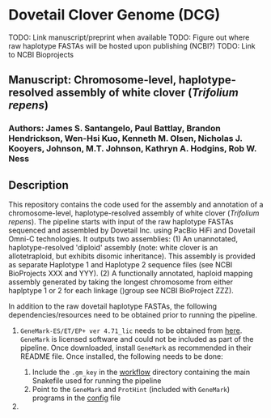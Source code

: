 # Dovetail Clover Genome (DCG)

TODO: Link manuscript/preprint when available
TODO: Figure out where raw haplotype FASTAs will be hosted upon publishing (NCBI?)
TODO: Link to NCBI Bioprojects
## Manuscript: Chromosome-level, haplotype-resolved assembly of white clover (*Trifolium repens*)
### Authors: James S. Santangelo, Paul Battlay, Brandon Hendrickson, Wen-Hsi Kuo, Kenneth M. Olsen, Nicholas J. Kooyers, Johnson, M.T. Johnson, Kathryn A. Hodgins, Rob W. Ness



## Description

This repository contains the code used for the assembly and annotation of a chromosome-level, haplotype-resolved assembly of white clover (*Trifolium repens*). The pipeline starts with input of the raw haplotype FASTAs sequenced and assembled by Dovetail Inc. using PacBio HiFi and Dovetail Omni-C technologies. It outputs two assemblies: (1) An unannotated, haplotype-resolved 'diploid' assembly (note: white clover is an allotetraploid, but exhibits disomic inheritance). This assembly is provided as separate Haplotype 1 and Haplotype 2 sequence files (see NCBI BioProjects XXX and YYY). (2) A functionally annotated, haploid mapping assembly generated by taking the longest chromosome from either haplptype 1 or 2 for each linkage ()group see NCBI BioProject ZZZ).

In addition to the raw dovetail haplotype FASTAs, the following dependencies/resources need to be obtained prior to running the pipeline.

1. `GeneMark-ES/ET/EP+ ver 4.71_lic` needs to be obtained from [here](http://topaz.gatech.edu/Genemark/license_download.cgi). `GeneMark` is licensed software and could not be included as part of the pipeline. Once downloaded, install `GeneMark` as recommended in their README file. Once installed, the following needs to be done:
    
    1. Include the `.gm_key` in the [workflow](./workflow) directory containing the main Snakefile used for running the pipeline
    2. Point to the `GeneMark` and `ProtHint` (included with `GeneMark`) programs in the [config](./config/hpcnode.yaml) file

2.  


